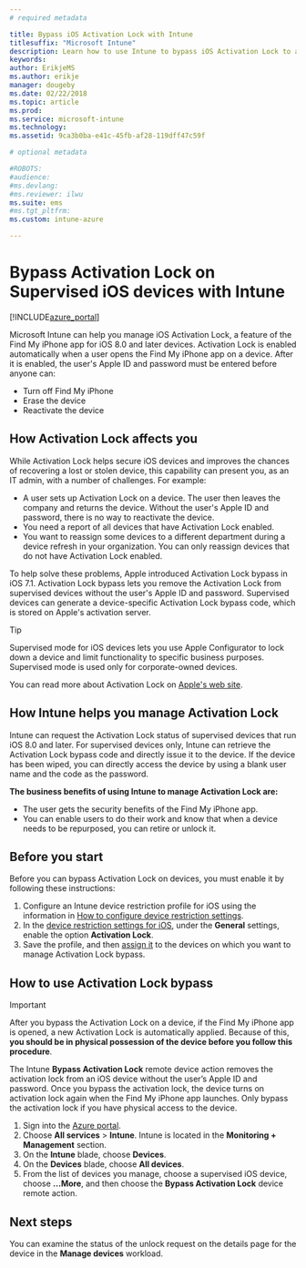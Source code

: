 ```yaml
---
# required metadata

title: Bypass iOS Activation Lock with Intune
titlesuffix: "Microsoft Intune"
description: Learn how to use Intune to bypass iOS Activation Lock to access locked devices.
keywords:
author: ErikjeMS
ms.author: erikje
manager: dougeby
ms.date: 02/22/2018
ms.topic: article
ms.prod:
ms.service: microsoft-intune
ms.technology:
ms.assetid: 9ca3b0ba-e41c-45fb-af28-119dff47c59f

# optional metadata

#ROBOTS:
#audience:
#ms.devlang:
#ms.reviewer: ilwu
ms.suite: ems
#ms.tgt_pltfrm:
ms.custom: intune-azure

---
```


# Bypass Activation Lock on Supervised iOS devices with Intune


[!INCLUDE[azure_portal](./includes/azure_portal.md)]

Microsoft Intune can help you manage iOS Activation Lock, a feature of the Find My iPhone app for iOS 8.0 and later devices. Activation Lock is enabled automatically when a user opens the Find My iPhone app on a device. After it is enabled, the user's Apple ID and password must be entered before anyone can:

- Turn off Find My iPhone
- Erase the device
- Reactivate the device

## How Activation Lock affects you

While Activation Lock helps secure iOS devices and improves the chances of recovering a lost or stolen device, this capability can present you, as an IT admin, with a number of challenges. For example:

- A user sets up Activation Lock on a device. The user then leaves the company and returns the device. Without the user's Apple ID and password, there is no way to reactivate the device.
- You need a report of all devices that have Activation Lock enabled.
- You want to reassign some devices to a different department during a device refresh in your organization. You can only reassign devices that do not have Activation Lock enabled.

To help solve these problems, Apple introduced Activation Lock bypass in iOS 7.1. Activation Lock bypass lets you remove the Activation Lock from supervised devices without the user's Apple ID and password. Supervised devices can generate a device-specific Activation Lock bypass code, which is stored on Apple's activation server.

>[!TIP]
>Supervised mode for iOS devices lets you use Apple Configurator to lock down a device and limit functionality to specific business purposes. Supervised mode is used only for corporate-owned devices.

You can read more about Activation Lock on [Apple's web site](https://support.apple.com/HT201365).

## How Intune helps you manage Activation Lock
Intune can request the Activation Lock status of supervised devices that run iOS 8.0 and later. For supervised devices only, Intune can retrieve the Activation Lock bypass code and directly issue it to the device. If the device has been wiped, you can directly access the device by using a blank user name and the code as the password.

**The business benefits of using Intune to manage Activation Lock are:**

- The user gets the security benefits of the Find My iPhone app.
- You can enable users to do their work and know that when a device needs to be repurposed, you can retire or unlock it.

## Before you start
Before you can bypass Activation Lock on devices, you must enable it by following these instructions:

1. Configure an Intune device restriction profile for iOS using the information in [How to configure device restriction settings](/intune-azure/configure-devices/how-to-configure-device-restrictions).
2. In the [device restriction settings for iOS](device-restrictions-ios.md), under the **General** settings, enable the option **Activation Lock**.
3. Save the profile, and then [assign it](device-profile-assign.md) to the devices on which you want to manage Activation Lock bypass.


## How to use Activation Lock bypass

>[!IMPORTANT]
>After you bypass the Activation Lock on a device, if the Find My iPhone app is opened, a new Activation Lock is automatically applied. Because of this, **you should be in physical possession of the device before you follow this procedure**.

The Intune **Bypass Activation Lock** remote device action removes the activation lock from an iOS device without the user’s Apple ID and password. Once you bypass the activation lock, the device turns on activation lock again when the Find My iPhone app launches. Only bypass the activation lock if you have physical access to the device.

1. Sign into the [Azure portal](https://portal.azure.com).
2. Choose **All services** > **Intune**. Intune is located in the **Monitoring + Management** section.
3. On the **Intune** blade, choose **Devices**.
4. On the **Devices** blade, choose **All devices**.
5. From the list of devices you manage, choose a supervised iOS device, choose **...More**, and then choose the **Bypass Activation Lock** device remote action.

## Next steps

You can examine the status of the unlock request on the details page for the device in the **Manage devices** workload.
